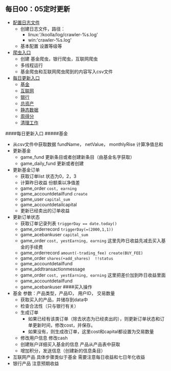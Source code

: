 ## 每日00：05定时更新
- [配置日志文件](#confLogger)
    - 创建日志文件，路径：
      - linux:'/koolla/log/crawler-%s.log'   
      - win:'crawler-%s.log'
    - 基本配置 设置等级等
- [爬虫入口](#crawlerEntry)
    - 创建 基金爬虫，银行爬虫，互联网爬虫
    - 多线程运行
    - 基金爬虫和互联网爬虫爬到的内容写入csv文件
- [每日更新入口](#updatedaily)
    - [基金](#fundupdate)
    - [互联网](#inetupdate)
    - [银行](#bankupdate)
    - [总资产](#capitalupdate)
    - [静态数据](#staticupdate)
    - [周得分](#pointupdate)
    - [清理工作](#clean)

####每日更新入口
#####基金
- 从csv文件中获取数据 fundName， netValue， monthlyRise  计算净值总和
- 更新基金  
    - game_fund 更新条目或者创建新条目（由基金名字获取）
    - game_daily_fund 更新或者创建
- 更新基金订单
    - 获取订单list 状态为0，2，3 
    - 计算昨日收益 份额乘以净值差
    - game_order `cost, earning`
    - game_accountdetailfund  `create`
    - game_user `capital_sum`
    - game_accountdetailcapital
    - 更新已经卖出的订单收益
- 更新订单状态
    - 获取订单记录列表 `triggerDay == date.today()`
    - game_orderrecord `triggerDay(=(2000,1,1))`
    - game_acebankuser `capital_sum`
    - game_order `cost, yestEarning, earning` 这里先昨日收益先减去买入基金的手续费
    - game_orderrecord `amount(-trading_fee) create(BUY_FEE)`
    - game_order `shares(+add_shares)  !!status`
    - game_accountdetailfund
    - game_addtransactionmessage
    - game_order `cost, yestEarning, earning` 这里把差价加到昨日收益里面
    - game_accountdetailfund
    - game_acebankuser
####买入操作
- 基金 参数：产品类型，产品ID， 用户ID， 交易数量
  - 获取买入的产品，并储存到data中
  - 检查合法性（只与银行有关）
  - 生成订单
    - 如果已经有该类订单（除去状态为已经卖出的），则更新订单状态和订单更新时间，修改cost，并保存。
    - 如果没有，则生成改订单，这里cost和capital都设置为交易数量
  - 修改用户信息 修改cash
  - 创建账户详细买入基金的信息 产品从产品表中获取
  - 增加积分，发送信息（创建新的信息条目）
- 互联网产品 具体步骤类似于基金 需要注意每日收益和七日年化收益
- 银行产品 注意预期收益
